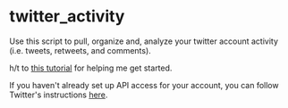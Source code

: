 # twitter_activity

Use this script to pull, organize and, analyze your twitter account activity (i.e. tweets, retweets, and comments). 

h/t to [this tutorial](https://marcobonzanini.com/2015/03/02/mining-twitter-data-with-python-part-1/) for helping me get started.

If you haven't already set up API access for your account, you can follow Twitter's instructions [here](https://developer.twitter.com/).